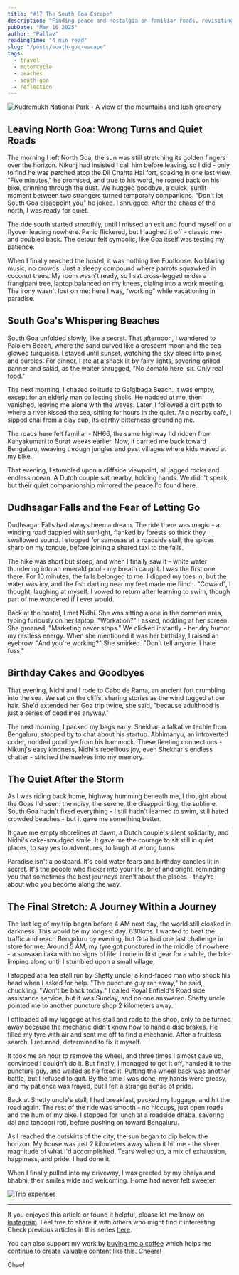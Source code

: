 ```yaml
---
title: "#17 The South Goa Escape"
description: "Finding peace and nostalgia on familiar roads, revisiting the coastal highway that once carried me north"
pubDate: "Mar 16 2025"
author: "Pallav"
readingTime: "4 min read"
slug: "/posts/south-goa-escape"
tags:
  - travel
  - motorcycle
  - beaches
  - south-goa
  - reflection
---
```


<Image
  src="https://miro.medium.com/v2/resize:fit:2000/format:webp/1*tDyQv38yEmpt5PvHJI4HJg.jpeg"
  alt="Kudremukh National Park - A view of the mountains and lush greenery"
  width={700}
  height={400}
/>

## Leaving North Goa: Wrong Turns and Quiet Roads

The morning I left North Goa, the sun was still stretching its golden fingers over the horizon. Nikunj had insisted I call him before leaving, so I did - only to find he was perched atop the Dil Chahta Hai fort, soaking in one last view. "Five minutes," he promised, and true to his word, he roared back on his bike, grinning through the dust. We hugged goodbye, a quick, sunlit moment between two strangers turned temporary companions. "Don't let South Goa disappoint you" he joked. I shrugged. After the chaos of the north, I was ready for quiet.

The ride south started smoothly, until I missed an exit and found myself on a flyover leading nowhere. Panic flickered, but I laughed it off - classic me- and doubled back. The detour felt symbolic, like Goa itself was testing my patience.

When I finally reached the hostel, it was nothing like Footloose. No blaring music, no crowds. Just a sleepy compound where parrots squawked in coconut trees. My room wasn't ready, so I sat cross-legged under a frangipani tree, laptop balanced on my knees, dialing into a work meeting. The irony wasn't lost on me: here I was, "working" while vacationing in paradise.

## South Goa's Whispering Beaches

South Goa unfolded slowly, like a secret. That afternoon, I wandered to Palolem Beach, where the sand curved like a crescent moon and the sea glowed turquoise. I stayed until sunset, watching the sky bleed into pinks and purples. For dinner, I ate at a shack lit by fairy lights, savoring grilled panner and salad, as the waiter shrugged, "No Zomato here, sir. Only real food."

The next morning, I chased solitude to Galgibaga Beach. It was empty, except for an elderly man collecting shells. He nodded at me, then vanished, leaving me alone with the waves. Later, I followed a dirt path to where a river kissed the sea, sitting for hours in the quiet. At a nearby café, I sipped chai from a clay cup, its earthy bitterness grounding me.

The roads here felt familiar - NH66, the same highway I'd ridden from Kanyakumari to Surat weeks earlier. Now, it carried me back toward Bengaluru, weaving through jungles and past villages where kids waved at my bike.

That evening, I stumbled upon a cliffside viewpoint, all jagged rocks and endless ocean. A Dutch couple sat nearby, holding hands. We didn't speak, but their quiet companionship mirrored the peace I'd found here.

## Dudhsagar Falls and the Fear of Letting Go

Dudhsagar Falls had always been a dream. The ride there was magic - a winding road dappled with sunlight, flanked by forests so thick they swallowed sound. I stopped for samosas at a roadside stall, the spices sharp on my tongue, before joining a shared taxi to the falls.

The hike was short but steep, and when I finally saw it - white water thundering into an emerald pool - my breath caught. I was the first one there. For 10 minutes, the falls belonged to me. I dipped my toes in, but the water was icy, and the fish darting near my feet made me flinch. "Coward", I thought, laughing at myself. I vowed to return after learning to swim, though part of me wondered if I ever would.

Back at the hostel, I met Nidhi. She was sitting alone in the common area, typing furiously on her laptop. "Workation?" I asked, nodding at her screen. She groaned, "Marketing never stops." We clicked instantly - her dry humor, my restless energy. When she mentioned it was her birthday, I raised an eyebrow. "And you're working?" She smirked. "Don't tell anyone. I hate fuss."

## Birthday Cakes and Goodbyes

That evening, Nidhi and I rode to Cabo de Rama, an ancient fort crumbling into the sea. We sat on the cliffs, sharing stories as the wind tugged at our hair. She'd extended her Goa trip twice, she said, "because adulthood is just a series of deadlines anyway."

The next morning, I packed my bags early. Shekhar, a talkative techie from Bengaluru, stopped by to chat about his startup. Abhimanyu, an introverted coder, nodded goodbye from his hammock. These fleeting connections - Nikunj's easy kindness, Nidhi's rebellious joy, even Shekhar's endless chatter - stitched themselves into my memory.

## The Quiet After the Storm

As I was riding back home, highway humming beneath me, I thought about the Goas I'd seen: the noisy, the serene, the disappointing, the sublime. South Goa hadn't fixed everything - I still hadn't learned to swim, still hated crowded beaches - but it gave me something better.

It gave me empty shorelines at dawn, a Dutch couple's silent solidarity, and Nidhi's cake-smudged smile. It gave me the courage to sit still in quiet places, to say yes to adventures, to laugh at wrong turns.

Paradise isn't a postcard. It's cold water fears and birthday candles lit in secret. It's the people who flicker into your life, brief and bright, reminding you that sometimes the best journeys aren't about the places - they're about who you become along the way.

## The Final Stretch: A Journey Within a Journey

The last leg of my trip began before 4 AM next day, the world still cloaked in darkness. This would be my longest day. 630kms. I wanted to beat the traffic and reach Bengaluru by evening, but Goa had one last challenge in store for me. Around 5 AM, my tyre got punctured in the middle of nowhere - a sunsaan ilaka with no signs of life. I rode in first gear for a while, the bike limping along until I stumbled upon a small village.

I stopped at a tea stall run by Shetty uncle, a kind-faced man who shook his head when I asked for help. "The puncture guy ran away," he said, chuckling. "Won't be back today." I called Royal Enfield's Road side assistance service, but it was Sunday, and no one answered. Shetty uncle pointed me to another puncture shop 2 kilometers away.

I offloaded all my luggage at his stall and rode to the shop, only to be turned away because the mechanic didn't know how to handle disc brakes. He filled my tyre with air and sent me off to find a mechanic. After a fruitless search, I returned, determined to fix it myself.

It took me an hour to remove the wheel, and three times I almost gave up, convinced I couldn't do it. But finally, I managed to get it off, handed it to the puncture guy, and waited as he fixed it. Putting the wheel back was another battle, but I refused to quit. By the time I was done, my hands were greasy, and my patience was frayed, but I felt a strange sense of pride.

Back at Shetty uncle's stall, I had breakfast, packed my luggage, and hit the road again. The rest of the ride was smooth - no hiccups, just open roads and the hum of my bike. I stopped for lunch at a roadside dhaba, savoring dal and tandoori roti, before pushing on toward Bengaluru.

As I reached the outskirts of the city, the sun began to dip below the horizon. My house was just 2 kilometers away when it hit me - the sheer magnitude of what I'd accomplished. Tears welled up, a mix of exhaustion, happiness, and pride. I had done it.

When I finally pulled into my driveway, I was greeted by my bhaiya and bhabhi, their smiles wide and welcoming. Home had never felt sweeter.

<Image
  src="https://miro.medium.com/v2/resize:fit:2000/format:webp/1*wFVe-Jo_gDznfG7hnuEpBA.png"
  alt="Trip expenses"
  width={700}
  height={400}
/>

---

If you enjoyed this article or found it helpful, please let me know on [Instagram](https://www.instagram.com/pallav_jha26/). Feel free to share it with others who might find it interesting. Check previous articles in this series [here](/blog).

You can also support my work by [buying me a coffee](https://buymeacoffee.com/pallavjha) which helps me continue to create valuable content like this. Cheers!

Chao!
